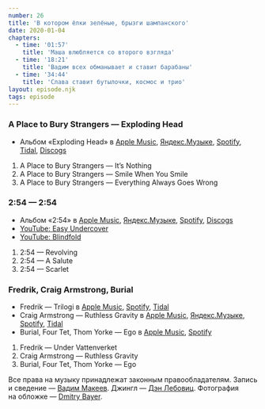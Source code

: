 ```yaml
---
number: 26
title: 'В котором ёлки зелёные, брызги шампанского'
date: 2020-01-04
chapters:
  - time: '01:57'
    title: 'Маша влюбляется со второго взгляда'
  - time: '18:21'
    title: 'Вадим всех обманывает и ставит барабаны'
  - time: '34:44'
    title: 'Слава ставит бутылочки, космос и трио'
layout: episode.njk
tags: episode
---
```


### A Place to Bury Strangers — Exploding Head

- Альбом «Exploding Head» в
  [Apple Music](https://music.apple.com/album/828032777),
  [Яндекс.Музыке](https://music.yandex.ru/album/53047),
  [Spotify](https://open.spotify.com/album/3dufRGxAZfedIR290XDpIn),
  [Tidal](https://tidal.com/browse/album/34511438),
  [Discogs](https://www.discogs.com/master/186579)

1. A Place to Bury Strangers — It’s Nothing
2. A Place to Bury Strangers — Smile When You Smile
3. A Place to Bury Strangers — Everything Always Goes Wrong

### 2:54 — 2:54

- Альбом «2:54» в
  [Apple Music](https://music.apple.com/album/525726019),
  [Яндекс.Музыке](https://music.yandex.ru/album/473181),
  [Spotify](https://open.spotify.com/album/2hinqx00JQz5JAFgD3TzCb),
  [Discogs](https://www.discogs.com/master/443984)
- [YouTube: Easy Undercover](https://youtu.be/FDVZB4twGL0)
- [YouTube: Blindfold](https://youtu.be/O7Sa9_TxtB8)

1. 2:54 — Revolving
2. 2:54 — A Salute
3. 2:54 — Scarlet

### Fredrik, Craig Armstrong, Burial

- Fredrik — Trilogi в
  [Apple Music](https://music.apple.com/album/350024317),
  [Spotify](https://open.spotify.com/track/2aynxTQL5xb1pgBQ1PTuRJ),
  [Tidal](https://tidal.com/browse/track/4274436)
- Craig Armstrong — Ruthless Gravity в
  [Apple Music](https://music.apple.com/album/724385391),
  [Яндекс.Музыке](https://music.yandex.ru/album/45399/track/438790),
  [Spotify](https://open.spotify.com/track/6gmbNn47NjoI7UFC29Tzo6),
  [Tidal](https://tidal.com/browse/track/1463205)
- Burial, Four Tet, Thom Yorke — Ego в
  [Apple Music](https://music.apple.com/album/1429385875),
  [Spotify](https://open.spotify.com/playlist/3P1bH85SBywu4SsoA9GueZ)

1. Fredrik — Under Vattenverket
2. Craig Armstrong — Ruthless Gravity
3. Burial, Four Tet, Thom Yorke — Ego

Все права на музыку принадлежат законным правообладателям.
Запись и сведение — [Вадим Макеев](https://twitter.com/pepelsbey).
Джингл — [Дэн Лебовиц](https://www.youtube.com/channel/UC38A5qHrlc_Zgua7vL4b96w).
Фотография на обложке — [Dmitry Bayer](https://unsplash.com/photos/c8ksDaCmbpw).
